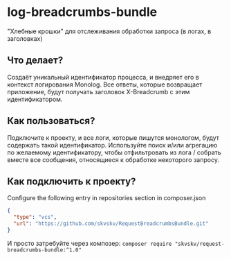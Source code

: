 # log-breadcrumbs-bundle

"Хлебные крошки" для отслеживания обработки запроса (в логах, в заголовках)


## Что делает?

Создаёт уникальный идентификатор процесса, и внедряет его в контекст логирования Monolog.
Все ответы, которые возвращает приложение, будут получать заголовок X-Breadcrumb с этим идентификатором.


## Как пользоваться?
Подключите к проекту, и все логи, которые пишутся монологом, будут содержать такой идентификатор.
Используйте поиск и/или агрегацию по желаемому идентификатору, чтобы отфильтровать из лога / собрать вместе все сообщения, относящиеся к обработке некоторого запросу.



## Как подключить к проекту?

Configure the following entry in repositories section in composer.json
```json
{
  "type": "vcs",
  "url": "https://github.com/skvskv/RequestBreadcrumbsBundle.git"
}
```

И просто затребуйте через композер: `composer require "skvskv/request-breadcrumbs-bundle:^1.0"`
